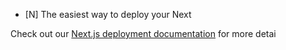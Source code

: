 
- [N]
The easiest way to deploy your Next

Check out our [Next.js deployment documentation](https://nextjs.org/docs/deployment) for more detai

